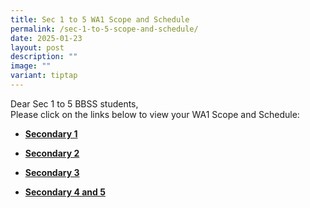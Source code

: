 ```yaml
---
title: Sec 1 to 5 WA1 Scope and Schedule
permalink: /sec-1-to-5-scope-and-schedule/
date: 2025-01-23
layout: post
description: ""
image: ""
variant: tiptap
---
```

<p>Dear Sec 1 to 5 BBSS students,
<br>Please click on the links below to view your WA1 Scope and Schedule:</p>
<ul data-tight="true" class="tight">
<li>
<p><strong><a href="/files/Announcements/Exam/2025_Sec_1_WA1_Scope.pdf" rel="noopener noreferrer nofollow" target="_blank">Secondary 1</a></strong>
</p>
</li>
<li>
<p><strong><a href="/files/Announcements/Exam/2025_Sec_2_WA1_Scope.pdf" rel="noopener noreferrer nofollow" target="_blank">Secondary 2</a></strong>
</p>
</li>
<li>
<p><strong><a href="/files/Announcements/Exam/2025_Sec_3_WA1_Scope.pdf" rel="noopener noreferrer nofollow" target="_blank">Secondary 3</a></strong>
</p>
</li>
<li>
<p><strong><a href="/files/Announcements/Exam/2025_Sec_4_and_5_WA1_Scope.pdf" rel="noopener noreferrer nofollow" target="_blank">Secondary 4 and 5</a></strong>
</p>
</li>
</ul>
<p></p>